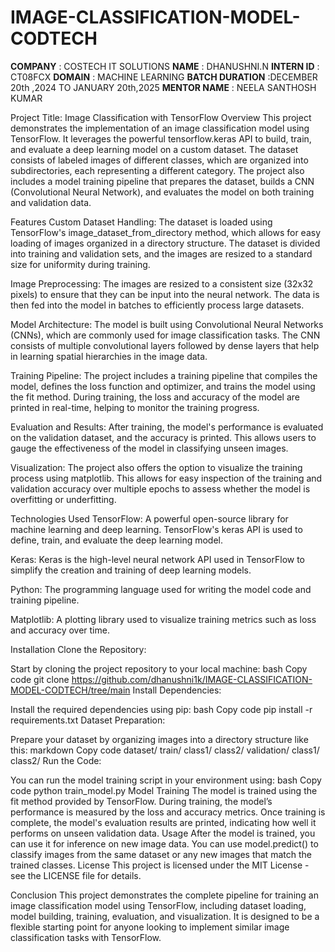 # IMAGE-CLASSIFICATION-MODEL-CODTECH
**COMPANY** : COSTECH IT SOLUTIONS
**NAME** : DHANUSHNI.N
**INTERN ID** : CT08FCX
**DOMAIN** : MACHINE LEARNING
**BATCH DURATION** :DECEMBER 20th ,2024 TO JANUARY 20th,2025
**MENTOR NAME** : NEELA SANTHOSH KUMAR

Project Title: Image Classification with TensorFlow
Overview
This project demonstrates the implementation of an image classification model using TensorFlow. It leverages the powerful tensorflow.keras API to build, train, and evaluate a deep learning model on a custom dataset. The dataset consists of labeled images of different classes, which are organized into subdirectories, each representing a different category. The project also includes a model training pipeline that prepares the dataset, builds a CNN (Convolutional Neural Network), and evaluates the model on both training and validation data.

Features
Custom Dataset Handling: The dataset is loaded using TensorFlow's image_dataset_from_directory method, which allows for easy loading of images organized in a directory structure. The dataset is divided into training and validation sets, and the images are resized to a standard size for uniformity during training.

Image Preprocessing: The images are resized to a consistent size (32x32 pixels) to ensure that they can be input into the neural network. The data is then fed into the model in batches to efficiently process large datasets.

Model Architecture: The model is built using Convolutional Neural Networks (CNNs), which are commonly used for image classification tasks. The CNN consists of multiple convolutional layers followed by dense layers that help in learning spatial hierarchies in the image data.

Training Pipeline: The project includes a training pipeline that compiles the model, defines the loss function and optimizer, and trains the model using the fit method. During training, the loss and accuracy of the model are printed in real-time, helping to monitor the training progress.

Evaluation and Results: After training, the model's performance is evaluated on the validation dataset, and the accuracy is printed. This allows users to gauge the effectiveness of the model in classifying unseen images.

Visualization: The project also offers the option to visualize the training process using matplotlib. This allows for easy inspection of the training and validation accuracy over multiple epochs to assess whether the model is overfitting or underfitting.

Technologies Used
TensorFlow: A powerful open-source library for machine learning and deep learning. TensorFlow's keras API is used to define, train, and evaluate the deep learning model.

Keras: Keras is the high-level neural network API used in TensorFlow to simplify the creation and training of deep learning models.

Python: The programming language used for writing the model code and training pipeline.

Matplotlib: A plotting library used to visualize training metrics such as loss and accuracy over time.

Installation
Clone the Repository:

Start by cloning the project repository to your local machine:
bash
Copy code
git clone https://github.com/dhanushni1k/IMAGE-CLASSIFICATION-MODEL-CODTECH/tree/main
Install Dependencies:

Install the required dependencies using pip:
bash
Copy code
pip install -r requirements.txt
Dataset Preparation:

Prepare your dataset by organizing images into a directory structure like this:
markdown
Copy code
dataset/
    train/
        class1/
        class2/
    validation/
        class1/
        class2/
Run the Code:

You can run the model training script in your environment using:
bash
Copy code
python train_model.py
Model Training
The model is trained using the fit method provided by TensorFlow. During training, the model’s performance is measured by the loss and accuracy metrics. Once training is complete, the model's evaluation results are printed, indicating how well it performs on unseen validation data.
Usage
After the model is trained, you can use it for inference on new image data. You can use model.predict() to classify images from the same dataset or any new images that match the trained classes.
License
This project is licensed under the MIT License - see the LICENSE file for details.

Conclusion
This project demonstrates the complete pipeline for training an image classification model using TensorFlow, including dataset loading, model building, training, evaluation, and visualization. It is designed to be a flexible starting point for anyone looking to implement similar image classification tasks with TensorFlow.

